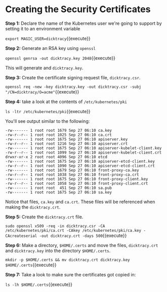 # Creating the Security Certificates

**Step 1:** Declare the name of the Kubernetes user we're going to support by setting it to an environment
variable

`export MAGIC_USER=dicktracy`{{execute}}

**Step 2:** Generate an RSA key using `openssl`

`openssl genrsa -out dicktracy.key 2048`{{execute}}

This will generate and `dicktracy.key`.

**Step 3:** Create the certificate signing request file, `dicktracy.csr`.

`openssl req -new -key dicktracy.key -out dicktracy.csr -subj "/CN=dicktracy/O=acme"`{{execute}}

**Step 4:** take a look at the contents of `/etc/kubernetes/pki`

`ls -ltr /etc/kubernetes/pki`{{execute}}

You'll see output similar to the following:

```text
-rw------- 1 root root 1679 Sep 27 06:10 ca.key
-rw-r--r-- 1 root root 1025 Sep 27 06:10 ca.crt
-rw------- 1 root root 1675 Sep 27 06:10 apiserver.key
-rw-r--r-- 1 root root 1216 Sep 27 06:10 apiserver.crt
-rw------- 1 root root 1675 Sep 27 06:10 apiserver-kubelet-client.key
-rw-r--r-- 1 root root 1099 Sep 27 06:10 apiserver-kubelet-client.crt
drwxr-xr-x 2 root root 4096 Sep 27 06:10 etcd
-rw------- 1 root root 1675 Sep 27 06:10 apiserver-etcd-client.key
-rw-r--r-- 1 root root 1090 Sep 27 06:10 apiserver-etcd-client.crt
-rw------- 1 root root 1679 Sep 27 06:10 front-proxy-ca.key
-rw-r--r-- 1 root root 1038 Sep 27 06:10 front-proxy-ca.crt
-rw------- 1 root root 1675 Sep 27 06:10 front-proxy-client.key
-rw-r--r-- 1 root root 1058 Sep 27 06:10 front-proxy-client.crt
-rw------- 1 root root  451 Sep 27 06:10 sa.pub
-rw------- 1 root root 1675 Sep 27 06:10 sa.key
```
Notice that files, `ca.key` and `ca.crt`. These files will be referenced when making the `dicktracy.crt`.


**Step 5:** Create the `dicktracy.crt` file.

`sudo openssl x509 -req -in dicktracy.csr -CA /etc/kubernetes/pki/ca.crt -CAkey /etc/kubernetes/pki/ca.key -CAcreateserial -out dicktracy.crt -days 500`{{execute}}

**Step 6:** Make a directory, `$HOME/.certs` and move the files, `dicktracy.crt` and `dicktracy.key` into the directory `$HOME/.certs`.

`mkdir -p $HOME/.certs && mv dicktracy.crt dicktracy.key $HOME/.certs`{{execute}}


**Step 7:** Take a look to make sure the certificates got copied in:

`ls -lh $HOME/.certs`{{execute}}